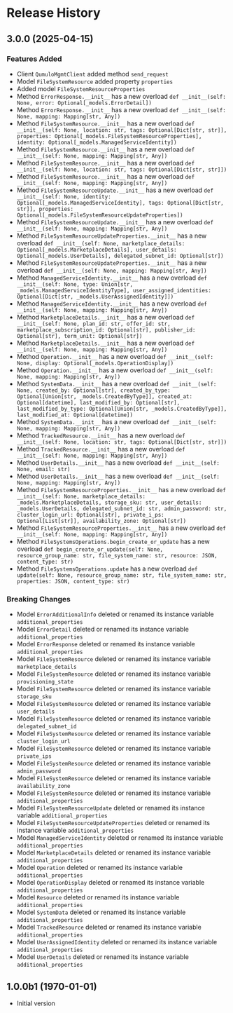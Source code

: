 # Release History

## 3.0.0 (2025-04-15)

### Features Added

  - Client `QumuloMgmtClient` added method `send_request`
  - Model `FileSystemResource` added property `properties`
  - Added model `FileSystemResourceProperties`
  - Method `ErrorResponse.__init__` has a new overload `def __init__(self: None, error: Optional[_models.ErrorDetail])`
  - Method `ErrorResponse.__init__` has a new overload `def __init__(self: None, mapping: Mapping[str, Any])`
  - Method `FileSystemResource.__init__` has a new overload `def __init__(self: None, location: str, tags: Optional[Dict[str, str]], properties: Optional[_models.FileSystemResourceProperties], identity: Optional[_models.ManagedServiceIdentity])`
  - Method `FileSystemResource.__init__` has a new overload `def __init__(self: None, mapping: Mapping[str, Any])`
  - Method `FileSystemResource.__init__` has a new overload `def __init__(self: None, location: str, tags: Optional[Dict[str, str]])`
  - Method `FileSystemResource.__init__` has a new overload `def __init__(self: None, mapping: Mapping[str, Any])`
  - Method `FileSystemResourceUpdate.__init__` has a new overload `def __init__(self: None, identity: Optional[_models.ManagedServiceIdentity], tags: Optional[Dict[str, str]], properties: Optional[_models.FileSystemResourceUpdateProperties])`
  - Method `FileSystemResourceUpdate.__init__` has a new overload `def __init__(self: None, mapping: Mapping[str, Any])`
  - Method `FileSystemResourceUpdateProperties.__init__` has a new overload `def __init__(self: None, marketplace_details: Optional[_models.MarketplaceDetails], user_details: Optional[_models.UserDetails], delegated_subnet_id: Optional[str])`
  - Method `FileSystemResourceUpdateProperties.__init__` has a new overload `def __init__(self: None, mapping: Mapping[str, Any])`
  - Method `ManagedServiceIdentity.__init__` has a new overload `def __init__(self: None, type: Union[str, _models.ManagedServiceIdentityType], user_assigned_identities: Optional[Dict[str, _models.UserAssignedIdentity]])`
  - Method `ManagedServiceIdentity.__init__` has a new overload `def __init__(self: None, mapping: Mapping[str, Any])`
  - Method `MarketplaceDetails.__init__` has a new overload `def __init__(self: None, plan_id: str, offer_id: str, marketplace_subscription_id: Optional[str], publisher_id: Optional[str], term_unit: Optional[str])`
  - Method `MarketplaceDetails.__init__` has a new overload `def __init__(self: None, mapping: Mapping[str, Any])`
  - Method `Operation.__init__` has a new overload `def __init__(self: None, display: Optional[_models.OperationDisplay])`
  - Method `Operation.__init__` has a new overload `def __init__(self: None, mapping: Mapping[str, Any])`
  - Method `SystemData.__init__` has a new overload `def __init__(self: None, created_by: Optional[str], created_by_type: Optional[Union[str, _models.CreatedByType]], created_at: Optional[datetime], last_modified_by: Optional[str], last_modified_by_type: Optional[Union[str, _models.CreatedByType]], last_modified_at: Optional[datetime])`
  - Method `SystemData.__init__` has a new overload `def __init__(self: None, mapping: Mapping[str, Any])`
  - Method `TrackedResource.__init__` has a new overload `def __init__(self: None, location: str, tags: Optional[Dict[str, str]])`
  - Method `TrackedResource.__init__` has a new overload `def __init__(self: None, mapping: Mapping[str, Any])`
  - Method `UserDetails.__init__` has a new overload `def __init__(self: None, email: str)`
  - Method `UserDetails.__init__` has a new overload `def __init__(self: None, mapping: Mapping[str, Any])`
  - Method `FileSystemResourceProperties.__init__` has a new overload `def __init__(self: None, marketplace_details: _models.MarketplaceDetails, storage_sku: str, user_details: _models.UserDetails, delegated_subnet_id: str, admin_password: str, cluster_login_url: Optional[str], private_i_ps: Optional[List[str]], availability_zone: Optional[str])`
  - Method `FileSystemResourceProperties.__init__` has a new overload `def __init__(self: None, mapping: Mapping[str, Any])`
  - Method `FileSystemsOperations.begin_create_or_update` has a new overload `def begin_create_or_update(self: None, resource_group_name: str, file_system_name: str, resource: JSON, content_type: str)`
  - Method `FileSystemsOperations.update` has a new overload `def update(self: None, resource_group_name: str, file_system_name: str, properties: JSON, content_type: str)`

### Breaking Changes

  - Model `ErrorAdditionalInfo` deleted or renamed its instance variable `additional_properties`
  - Model `ErrorDetail` deleted or renamed its instance variable `additional_properties`
  - Model `ErrorResponse` deleted or renamed its instance variable `additional_properties`
  - Model `FileSystemResource` deleted or renamed its instance variable `marketplace_details`
  - Model `FileSystemResource` deleted or renamed its instance variable `provisioning_state`
  - Model `FileSystemResource` deleted or renamed its instance variable `storage_sku`
  - Model `FileSystemResource` deleted or renamed its instance variable `user_details`
  - Model `FileSystemResource` deleted or renamed its instance variable `delegated_subnet_id`
  - Model `FileSystemResource` deleted or renamed its instance variable `cluster_login_url`
  - Model `FileSystemResource` deleted or renamed its instance variable `private_ips`
  - Model `FileSystemResource` deleted or renamed its instance variable `admin_password`
  - Model `FileSystemResource` deleted or renamed its instance variable `availability_zone`
  - Model `FileSystemResource` deleted or renamed its instance variable `additional_properties`
  - Model `FileSystemResourceUpdate` deleted or renamed its instance variable `additional_properties`
  - Model `FileSystemResourceUpdateProperties` deleted or renamed its instance variable `additional_properties`
  - Model `ManagedServiceIdentity` deleted or renamed its instance variable `additional_properties`
  - Model `MarketplaceDetails` deleted or renamed its instance variable `additional_properties`
  - Model `Operation` deleted or renamed its instance variable `additional_properties`
  - Model `OperationDisplay` deleted or renamed its instance variable `additional_properties`
  - Model `Resource` deleted or renamed its instance variable `additional_properties`
  - Model `SystemData` deleted or renamed its instance variable `additional_properties`
  - Model `TrackedResource` deleted or renamed its instance variable `additional_properties`
  - Model `UserAssignedIdentity` deleted or renamed its instance variable `additional_properties`
  - Model `UserDetails` deleted or renamed its instance variable `additional_properties`

## 1.0.0b1 (1970-01-01)

- Initial version
